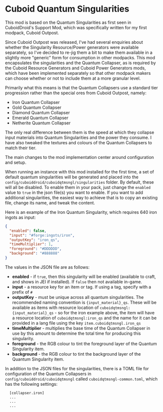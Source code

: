 # Cuboid Quantum Singularities

This mod is based on the Quantum Singularities as first seen in CuboidDroid's Support Mod, which was specifically written for my first modpack, Cuboid Outpost.

Since Cuboid Outpost was released, I've had several enquiries about whether the Singularity Resource/Power generators were available separately, so I've decided to re-jig them a bit to make them available in a slightly more "generic" form for consumption in other modpacks. This mod encapsulates the singularities and the Quantum Collapser, as is required by the Cuboid Resource Generators and Cuboid Power Generators mods, which have been implemented separately so that other modpack makers can choose whether or not to include them at a more granular level.

Primarily what this means is that the Quantum Collapsers use a standard tier progression rather than the special ores from Cuboid Outpost, namely:

* Iron Quantum Collapser
* Gold Quantum Collapser
* Diamond Quantum Collapser
* Emerald Quantum Collapser
* Netherite Quantum Collapser

The only real difference between them is the speed at which they collapse input materials into Quantum Singularities and the power they consume. I have also tweaked the textures and colours of the Quantum Collapsers to match their tier.

The main changes to the mod implementation center around configuration and setup.

When running an instance with this mod installed for the first time, a set of default quantum singularities will be generated and placed into the `config/cuboiddroid/cuboidqtmsngl/singularities` folder. By default, these will all be disabled. To enable them in your pack, just change the `enabled` value to `true` in the json file(s) you want to enable. If you want to add additional singularities, the easiest way to achieve that is to copy an existing file, change its name, and tweak the content.

Here is an example of the Iron Quantum Singularity, which requires 640 iron ingots as input:

``` json
{
  "enabled": false,
  "input": "#forge:ingots/iron",
  "outputKey": "iron_qs",
  "timeMultiplier": 1,
  "foreground": "#DDDDDD",
  "background": "#888888"
}
```

The values in the JSON file are as follows:

* **enabled** - if `true`, then this singularity will be enabled (available to craft, and shows in JEI if installed). If `false` then not available in-game.
* **input** - a resource key for an item or tag. If using a tag, specify with a prefix of `#`
* **outputKey** - must be unique across all quantum singularities. The recommended naming convention is `{input_material}_qs`. These will be available as items with resource location of `cuboidqtmsngl:{input_material}_qs` - so for the iron example above, the item will have a resource location of `cuboidqtmsngl:iron_qs` and the name for it can be provided in a lang file using the key `item.cuboidqtmsngl.iron_qs`
* **timeMultiplier** - multiplies the base time of the Quantum Collapser in use by this amount to determine the total time for producing this singularity.
* **foreground** - the RGB colour to tint the foreground layer of the Quantum Singularity item.
* **background** - the RGB colour to tint the background layer of the Quantum Singularity item.

In addition to the JSON files for the singularities, there is a TOML file for configuration of the Quantum Collapsers in `config/cuboiddroid/cuboidqtmsngl` called `cuboidqtmsngl-common.toml`, which has the following settings:

```
  [collapser.iron]
  ...
  ...
  ...
```
